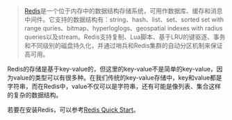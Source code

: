 >[Redis](https://redis.io)是一个位于内存中的数据结构存储系统，可用作数据库、缓存和消息中间件。它支持的数据结构有：string、hash、list、set、sorted set with range quries、bitmap、hyperloglogs、geospatial indexes with radius queries以及stream。Redis支持复制、Lua脚本、基于LRU的键驱逐、事务和不同级别的磁盘持久化，并通过哨兵和Redis集群的自动分区机制来保证高可用。

Redis的存储是基于key-value的，但这里的key-value不是简单的key-value，因为value的类型可以有很多种。在我们传统的key-value存储中，key和value都是字符串，而在Redis中，value不仅可以是字符串，还有可能是像列表、集合这样的复杂的数据结构。

若要在安装Redis，可以参考[Redis Quick Start](https://redis.io/topics/quickstart)。